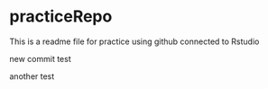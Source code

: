 # practiceRepo

This is a readme file for practice using github connected to Rstudio

new commit test

another test